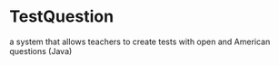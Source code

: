 # TestQuestion
a system that allows teachers to create tests with open and American questions (Java)
